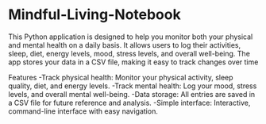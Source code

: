 # Mindful-Living-Notebook
This Python application is designed to help you monitor both your physical and mental health on a daily basis. It allows users to log their activities, sleep, diet, energy levels, mood, stress levels, and overall well-being. The app stores your data in a CSV file, making it easy to track changes over time

Features
-Track physical health: Monitor your physical activity, sleep quality, diet, and energy levels.
-Track mental health: Log your mood, stress levels, and overall mental well-being.
-Data storage: All entries are saved in a CSV file for future reference and analysis.
-Simple interface: Interactive, command-line interface with easy navigation.

